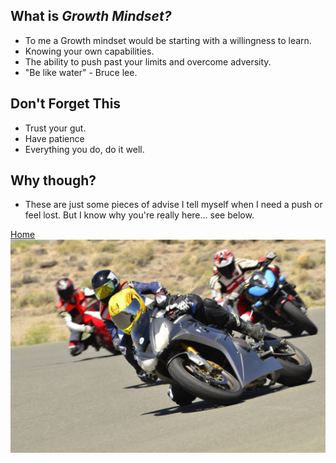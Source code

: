 ## What is *Growth Mindset?*

- To me a Growth mindset would be starting with a willingness to learn.
- Knowing your own capabilities.
- The ability to push past your limits and overcome adversity.
- "Be like water" - Bruce lee.

## Don't Forget This

- Trust your gut.
- Have patience
- Everything you do, do it well.

## Why though?

- These are just some pieces of advise I tell myself when I need a push or feel lost. But I know why you're really here... see below.


[Home](./README.md)
![carpic1](./carpic1.jpg)